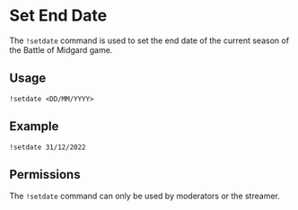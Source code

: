 # Set End Date

The `!setdate` command is used to set the end date of the current season of the Battle of Midgard game.

## Usage

`!setdate <DD/MM/YYYY>`

## Example

`!setdate 31/12/2022`

## Permissions

The `!setdate` command can only be used by moderators or the streamer.